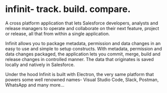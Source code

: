 # infinit- track. build. compare.

A cross platform application that lets Salesforce developers, analysts and release managers to operate and collaborate on their next feature, project or release, all that from within a single application.

Infinit allows you to package metadata, permission and data changes in an easy to use and simple to setup constructs. With metadata, permission and data changes packaged, the application lets you commit, merge, build and release changes in controlled manner. The data that originates is saved locally and natively in Salesforce.

Under the hood Infinit is built with Electron, the very same platform that powers some well renowned names- Visual Studio Code, Slack, Postman, WhatsApp and many more…